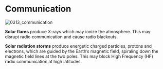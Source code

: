# Communication

![0313_communication](./static/0313_communication.png)

**Solar flares** produce X-rays which may ionize the atmosphere.  This may disrupt radio communication and cause radio blackouts.

**Solar radiation storms** produce energetic charged particles, protons and electrons, which are guided by the Earth’s magnetic field, spiraling down the magnetic field lines at the two poles. This may block High Frequency (HF) radio communication at high latitudes. 

